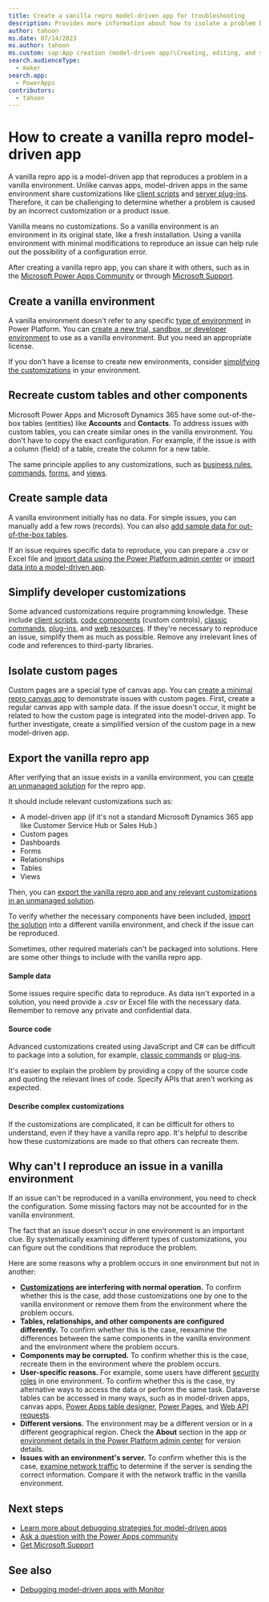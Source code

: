 ```yaml
---
title: Create a vanilla repro model-driven app for troubleshooting
description: Provides more information about how to isolate a problem by reproducing it in a different environment.
author: tahoon
ms.date: 07/14/2023
ms.author: tahoon
ms.custom: sap:App creation (model-driven app)\Creating, editing, and sharing apps
search.audienceType: 
  - maker
search.app: 
  - PowerApps
contributors:
  - tahoon
---
```

# How to create a vanilla repro model-driven app

A vanilla repro app is a model-driven app that reproduces a problem in a vanilla environment. Unlike canvas apps, model-driven apps in the same environment share customizations like [client scripts](/power-apps/developer/model-driven-apps/client-scripting) and [server plug-ins](/power-apps/developer/data-platform/plug-ins). Therefore, it can be challenging to determine whether a problem is caused by an incorrect customization or a product issue.

Vanilla means no customizations. So a vanilla environment is an environment in its original state, like a fresh installation. Using a vanilla environment with minimal modifications to reproduce an issue can help rule out the possibility of a configuration error.

After creating a vanilla repro app, you can share it with others, such as in the [Microsoft Power Apps Community](https://powerusers.microsoft.com/t5/Power-Apps-Community/ct-p/PowerApps1) or through [Microsoft Support](https://powerapps.microsoft.com/support/).

## Create a vanilla environment

A vanilla environment doesn't refer to any specific [type of environment](/power-platform/admin/environments-overview#types-of-environments) in Power Platform. You can [create a new trial, sandbox, or developer environment](/power-platform/admin/create-environment) to use as a vanilla environment. But you need an appropriate license. 

If you don't have a license to create new environments, consider [simplifying the customizations](isolate-model-app-issues.md#remove-customizations) in your environment.

## Recreate custom tables and other components

Microsoft Power Apps and Microsoft Dynamics 365 have some out-of-the-box tables (entities) like **Accounts** and **Contacts**. To address issues with custom tables, you can create similar ones in the vanilla environment. You don't have to copy the exact configuration. For example, if the issue is with a column (field) of a table, create the column for a new table.

The same principle applies to any customizations, such as [business rules](/power-apps/maker/model-driven-apps/create-business-rules-recommendations-apply-logic-form), [commands](/power-apps/maker/model-driven-apps/command-designer-overview), [forms](/power-apps/maker/model-driven-apps/create-design-forms), and [views](/power-apps/maker/model-driven-apps/create-edit-views).

## Create sample data

A vanilla environment initially has no data. For simple issues, you can manually add a few rows (records). You can also [add sample data for out-of-the-box tables](/power-platform/admin/add-remove-sample-data).

If an issue requires specific data to reproduce, you can prepare a *.csv* or Excel file and [import data using the Power Platform admin center](/power-platform/admin/import-data-all-record-types) or [import data into a model-driven app](/power-apps/user/import-data).

## Simplify developer customizations

Some advanced customizations require programming knowledge. These include [client scripts](/power-apps/developer/model-driven-apps/client-scripting), [code components](/power-apps/developer/component-framework/overview) (custom controls), [classic commands](/power-apps/maker/model-driven-apps/command-designer-overview), [plug-ins](/power-apps/developer/data-platform/plug-ins), and [web resources](/power-apps/developer/model-driven-apps/web-resources). If they're necessary to reproduce an issue, simplify them as much as possible. Remove any irrelevant lines of code and references to third-party libraries.

## Isolate custom pages

Custom pages are a special type of canvas app. You can [create a minimal repro canvas app](minimal-canvas-app-repro.md) to demonstrate issues with custom pages. First, create a regular canvas app with sample data. If the issue doesn't occur, it might be related to how the custom page is integrated into the model-driven app. To further investigate, create a simplified version of the custom page in a new model-driven app.

## Export the vanilla repro app

After verifying that an issue exists in a vanilla environment, you can [create an unmanaged solution](/power-apps/maker/data-platform/create-solution) for the repro app.

It should include relevant customizations such as:

- A model-driven app (if it's not a standard Microsoft Dynamics 365 app like Customer Service Hub or Sales Hub.)
- Custom pages
- Dashboards
- Forms
- Relationships
- Tables
- Views

Then, you can [export the vanilla repro app and any relevant customizations in an unmanaged solution](/power-apps/maker/data-platform/export-solutions).

To verify whether the necessary components have been included, [import the solution](/power-apps/maker/data-platform/import-update-export-solutions) into a different vanilla environment, and check if the issue can be reproduced.

Sometimes, other required materials can't be packaged into solutions. Here are some other things to include with the vanilla repro app.

#### Sample data

Some issues require specific data to reproduce. As data isn't exported in a solution, you need provide a *.csv* or Excel file with the necessary data. Remember to remove any private and confidential data.

#### Source code

Advanced customizations created using JavaScript and C# can be difficult to package into a solution, for example, [classic commands](/power-apps/maker/model-driven-apps/command-designer-overview) or [plug-ins](/power-apps/developer/data-platform/plug-ins).

It's easier to explain the problem by providing a copy of the source code and quoting the relevant lines of code. Specify APIs that aren't working as expected.

#### Describe complex customizations

If the customizations are complicated, it can be difficult for others to understand, even if they have a vanilla repro app. It's helpful to describe how these customizations are made so that others can recreate them.

## Why can't I reproduce an issue in a vanilla environment

If an issue can't be reproduced in a vanilla environment, you need to check the configuration. Some missing factors may not be accounted for in the vanilla environment.

The fact that an issue doesn't occur in one environment is an important clue. By systematically examining different types of customizations, you can figure out the conditions that reproduce the problem.

Here are some reasons why a problem occurs in one environment but not in another:

- **[Customizations](isolate-model-app-issues.md#remove-customizations) are interfering with normal operation.** To confirm whether this is the case, add those customizations one by one to the vanilla environment or remove them from the environment where the problem occurs.
- **Tables, relationships, and other components are configured differently.** To confirm whether this is the case, reexamine the differences between the same components in the vanilla environment and the environment where the problem occurs.
- **Components may be corrupted.** To confirm whether this is the case, recreate them in the environment where the problem occurs.
- **User-specific reasons.** For example, some users have different [security roles](/power-platform/admin/security-roles-privileges) in one environment. To confirm whether this is the case, try alternative ways to access the data or perform the same task. Dataverse tables can be accessed in many ways, such as in model-driven apps, canvas apps, [Power Apps table designer](/power-apps/maker/canvas-apps/create-edit-tables), [Power Pages](/power-pages/introduction), and [Web API requests](/power-apps/developer/data-platform/webapi/query-data-web-api).
- **Different versions.** The environment may be a different version or in a different geographical region. Check the **About** section in the app or [environment details in the Power Platform admin center](/power-platform/admin/environments-overview#environment-details) for version details.
- **Issues with an environment's server.** To confirm whether this is the case, [examine network traffic](isolate-model-app-issues.md#find-out-if-the-issue-occurs-when-getting-data-or-showing-data) to determine if the server is sending the correct information. Compare it with the network traffic in the vanilla environment.

## Next steps

- [Learn more about debugging strategies for model-driven apps](isolate-model-app-issues.md)
- [Ask a question with the Power Apps community](https://powerusers.microsoft.com/t5/Power-Apps-Community/ct-p/PowerApps1)
- [Get Microsoft Support](https://powerapps.microsoft.com/support/)

## See also

- [Debugging model-driven apps with Monitor](/power-apps/maker/monitor-modelapps)
